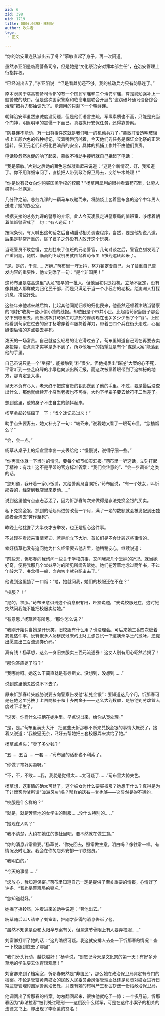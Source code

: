 ```yaml
---
aid: 6
zid: 398
uid: 1719
title: 0006.0398-旧制服
author: 吹牛者
tags: 
 - 正文

---
```




  “你的治安军连队派出去了吗？”慕敏直起了身子。再一次问道。

  虽然李亚阳是临高警备司令，但是她是“文化祭治安对策本部主任”，在治安管理上行指挥权。

  “已经派出去了。”李亚阳说，“但是看趋势还不够。我的机动兵力只有防暴连了。”

  原本隶属于临高警备司令部的有一个国民军连和三个治安军连。算是能勉强补上一般警戒的缺口。但是这次国家警察和临高电信联合开展的“盗窃破坏通讯设备综合治理”把兵力都抽调光了。能调用的只剩下一个朝鲜连。

  朝鲜治安军虽然忠诚度没问题，但是他们语言生疏，军事素质也不高，只能是充当个门神，明盔明甲的震慑一下而已。真要执行安保任务，还得靠警察。

  “防暴连不能动，万一出群事件这就是我们唯一的机动兵力了。”慕敏盯着透明玻璃板上五颜六色的各种标记，咬着嘴唇沉吟着，今天他们的任务是保证文化祭的正常运转，保卫元老们和归化民演员的安全，具体的抓捕工作并不由他们负责。

  电话铃忽然急促的响了起来，慕敏不待助手接听就自己接起了电话：

  “我是慕敏。”片刻之后她的面色忽然凝重起来说道：“这是个新情况，好，我知道了。你不用详细审问了，直接把人带到政治保卫局去，交给午木处理！”

  “你是说有妓女向你购买国民学校的校服？”杨草用犀利的眼神看着苟布里，让旁人感到一丝寒冷。

  几分钟之前。总务九课的一辆马车疾驰而来，将脑袋上套着黑布套的这个中年男人送进了她的办公室。

  根据交接的总务九课的警察的介绍。此人今天凌晨走进警察局的值班室，哆嗦着朝着值班警官喊了一句：“有人造反！”

  按照条例。有人喊出这句话之后自动启动相关调查程序。当然，要是他胡说八道，后果是非常严重的，除了疯子之外没有人敢开这个玩笑。

  当班警员不敢怠慢，立刻找来了值班的元老警官，几句对谈之后，警官立刻发现了严重问题，随后，临高的专政机关就围绕着苟布里飞快的运转起来了。

  “是。是的，千真……万确。”苟布里一阵发抖，努力镇定着自己，为了加重自己告发内容的重要性，他立刻添了一句：“是个非国民！”

  这苟布里是临高这里“从龙”较早的一批人，但他当初只是投机，立场不坚定，没有像其他人那样成为归化民干部，而是只满足于当一个小饭店的老板。给澳洲人打探消息，捞些好处。

  这些年来他越来越后悔，比起其他同期归顺的归化民来，他虽然还领着津贴当警察的“嘱托”收集一些小偷小摸的线报。却依旧是个市井小民。比起给苟家当厨子那会好不到哪里去。而当初攻打苟家庄时抓到的俘虏现在也多多少少当了个“官”。上回他看到苟家庄过去的家丁杨增穿着军服挎着洋刀，带着三四个兵在街头走过，心里嫉恨后悔的差点要去寻死。

  泼天的一场富贵。自己就这么轻易的让它滑过去了。苟布里知道自己现在再要去卖身投靠，没点真才实学是办不到了。所以他唯一的指望就是有个“谋逆大案”能落到他的手里。

  自己虽说只是一个“坐探”，能接触到“料”很少。但他揭发出“谋逆”大案的心不死，平常听到一些芝麻绿的小事也向派出所汇报，而这次被蒙着眼带到了这神秘的地方，那肯定是大事。

  皇天不负有心人，老天终于把这富贵的钥匙送到了他的手里。不过，要是最后没查出什么，那他就继续开小店当老板也不可得，大约下半辈子要去给符不二当差了。

  想到这里，他的身子不由自主的颤抖起来。

  杨草拿起铃铛摇了一下：“找个速记员过来！”

  助手点头要离去，她又补充了一句：“端茶来。”说着她又看了一眼苟布里，“您抽烟么？”

  “会，会一点。”

  杨草从桌子上的烟盒里拿出一支丢给他：“慢慢说，说得仔细一些。”

  “你再具体就一下当时的情况，要每个细节如实汇报。”苟布里一听这话，立刻打起了精神：有戏！这不是平常的官方标准答案：“我们会注意的”、“会一步调查”之类的话，

  “您知道，我开着一家小饭铺，又给警察局当嘱托，”苟布里说，“有一个妓女，叫忻那春的，经常到我店里来走动……”

  说到这里他有点忐忐忑忑了，因为忻那春每次来做得是非法兑换金银的买卖。

  私下兑换金银，抓到的话起码进劳改营一个月，满了一定的数额就会被发配到田独或者台湾去“劳作至死”。

  昨晚上他犹豫了大半夜才去举发，也正是担心这件事。

  不过现在看起来事情紧迫，若是能立下大功，首长们是不会计较这些事情的。

  幸好杨草也没有追问她为什么经常要去他店里，他稍稍安心，继续说道：

  “前些天，忻那春向我询问一些关于学校的事，又问我那几个堂妹的近况。就当她好奇，便将我那几个堂妹平时的所见所闻告诉她。她们在芳草地念过两年书，不过年龄大了，书念得一般，念完初小就分配出去了。”

  他说到这里抽了一口烟：“她，她就问我，她们的校服还在不在？”

  “校服？！”

  “是的，校服。”苟布里意识到这个消息很有用，赶紧说道，“我说校服还在，这时她突然问我能不能把校服卖给她。”

  “有意思，”杨草若有所思，“那你怎么说？”

  “我刚开始只当她是开玩笑，旧校服有什么用？也没理会。可后来她三番四次缠着我说这件事，说有很多大陆移民过来的土财主想尝试一下这澳州学生的滋味，还提出愿意出三百流通券价码。”

  真有钱！杨草想，这么一身旧衣服卖三百元流通券！这女人别有用心昭然若揭了！

  “那你答应她了吗？”

  “我哪肯呀。她这么干简直就是有辱斯文。没想到，没想到……”

  说到这里他忽然说不下去了。

  原来忻那春转头威胁说要去向警察告发他“私兑金银”：要知道这几个月，忻那春可是在他这里兑换了上百两银子和十多两金子——这么大的数额，足够他到劳改营去度过下半生了。

  “说罢。你有什么把柄在她手里。早点说出来，给你从宽处理。”

  “是，是。”苟布里满头大汗，把这些天忻那春不断来兑换金银的事情大概说了，接着又说道：“我被逼无奈，只好去帮她把三套校服弄来卖给了她。”

  杨草点点头：“卖了多少钱？”

  “五……五百……一套……”苟布里的话都说不利索了。

  “你做了笔好买卖呀。”

  “不，不，不敢……我，我就是觉得太……太可疑了……”苟布里大惊失色。

  杨草想，这事情的确太可疑了，这个妓女为什么要买校服？她想干什么？真得是为了让嫖客尝试所谓“澳洲风味”吗？那样的话有一套也够——这显然是说不通的。

  “校服是什么样的？”

  “就是，就是芳草地的女学生的制服……没什么特别的……”

  “她现在人呢？”

  “我不清楚，大约在她住的旅社里吧，要不然就在做生意。”

  “你的消息非常重要。”杨草说，“你先回去，照常做生意。明白吗？像往常一样。有情况及时汇报。我会在你的店外安排一个联络员。”

  “我明白的。”

  “今天的事情……”

  “您放心，我知道保密。”苟布里知道自己一定是提供了至关重要的情报，心情好了许多，“我也是警察局的嘱托。”

  “您知道就好。”

  她摇了摇铃铛，冲着进来的助手说道：“带他出去。”

  杨草随后叫人请来了刘富卿，把刚才获得的消息告诉了他。

  “虽然不知道是否和太阳伞专案有关，但是这节骨眼上有人要弄校服……”

  刘富卿打断了她的话：“这的确很可疑。我这就安排人去查一下忻那春的情况！查一下校服到底去了哪里”

  “我们分头行动，越快越好！”杨草说，“别忘记今天是文化祭的第一天！有好多芳草地的学生要去体育馆观摩！”

  刘富卿来到了档案室，忻那春既然是“非国民”，那么她在政治保卫局肯定有专门的档案。不论是管辖黄票妓女的民政人民委员会风俗管理业处还是负责对妓女进行日常监督管理的国家警察治安处，只要有她的材料产生都会抄送一份给政治保卫局。

  他调阅出了忻那春的档案。匆匆翻阅起来，很快他就吃了一惊：一个多月前，忻那春因为“非法拉客”被判处过鞭刑——这倒没什么稀罕，可是在这件小案子的相关的法律文书上，却出现了李永薰的签名！



